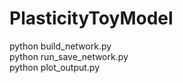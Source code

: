# PlasticityToyModel

python build_network.py <br>
python run_save_network.py <br>
python plot_output.py <br>
